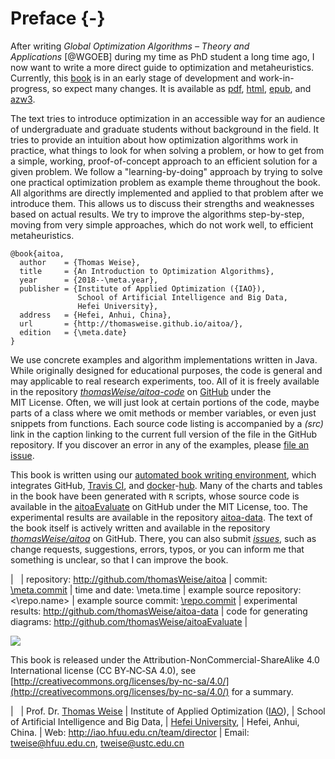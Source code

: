 # Preface {-}

After writing *Global Optimization Algorithms &ndash; Theory and Applications*&nbsp;[@WGOEB] during my time as PhD student a long time ago, I now want to write a more direct guide to optimization and metaheuristics.
Currently, this [book](http://thomasweise.github.io/aitoa/index.html) is in an early stage of development and work-in-progress, so expect many changes.
It is available as [pdf](http://thomasweise.github.io/aitoa/aitoa.pdf), [html](http://thomasweise.github.io/aitoa/aitoa.html), [epub](http://thomasweise.github.io/aitoa/aitoa.epub), and [azw3](http://thomasweise.github.io/aitoa/aitoa.azw3).

The text tries to introduce optimization in an accessible way for an audience of undergraduate and graduate students without background in the field.
It tries to provide an intuition about how optimization algorithms work in practice, what things to look for when solving a problem, or how to get from a simple, working, proof-of-concept approach to an efficient solution for a given problem.
We follow a "learning-by-doing" approach by trying to solve one practical optimization problem as example theme throughout the book.
All algorithms are directly implemented and applied to that problem after we introduce them.
This allows us to discuss their strengths and weaknesses based on actual results.
We try to improve the algorithms step-by-step, moving from very simple approaches, which do not work well, to efficient metaheuristics.

```
@book{aitoa,
  author    = {Thomas Weise},
  title     = {An Introduction to Optimization Algorithms},
  year      = {2018--\meta.year},
  publisher = {Institute of Applied Optimization ({IAO}),
               School of Artificial Intelligence and Big Data,
               Hefei University},
  address   = {Hefei, Anhui, China},
  url       = {http://thomasweise.github.io/aitoa/},
  edition   = {\meta.date}
}
```

We use concrete examples and algorithm implementations written in Java.
While originally designed for educational purposes, the code is general and may applicable to real research experiments, too.
All of it is freely available in the repository *[thomasWeise/aitoa-code](\repo.name)* on [GitHub](http://www.github.com) under the MIT&nbsp;License.
Often, we will just look at certain portions of the code, maybe parts of a class where we omit methods or member variables, or even just snippets from functions.
Each source code listing is accompanied by a *(src)* link in the caption linking to the current full version of the file in the GitHub repository.
If you discover an error in any of the examples, please [file an issue](http://github.com/\repo.name/issues).

This book is written using our [automated book writing environment](http://github.com/thomasWeise/bookbuildeR/), which integrates GitHub, [Travis CI](http://www.travis-ci.org), and [docker](http://www.docker.com)-[hub](http://hub.docker.com).
Many of the charts and tables in the book have been generated with `R`&nbsp;scripts, whose source code is available in the [aitoaEvaluate](http://github.com/thomasWeise/aitoaEvaluate) on GitHub under the MIT&nbsp;License, too.
The experimental results are available in the repository [aitoa-data](http://github.com/thomasWeise/aitoa-data).
The text of the book itself is actively written and available in the repository *[thomasWeise/aitoa](http://github.com/thomasWeise/aitoa)* on GitHub.
There, you can also submit *[issues](http://github.com/thomasWeise/aitoa/issues)*, such as change requests, suggestions, errors, typos, or you can inform me that something is unclear, so that I can improve the book.

| &nbsp;
| repository: <http://github.com/thomasWeise/aitoa>
| commit: [\meta.commit](http://github.com/thomasWeise/aitoa/commit/\meta.commit)
| time and date: \meta.time
| example source repository: <\repo.name>
| example source commit: [\repo.commit](\repo.name/commit/\repo.commit)
| experimental results: <http://github.com/thomasWeise/aitoa-data>
| code for generating diagrams: <http://github.com/thomasWeise/aitoaEvaluate>
| &nbsp;

![](\relative.path{qr_code_aitoa_book.svgz})

This book is released under the Attribution-NonCommercial-ShareAlike 4.0 International license (CC&nbsp;BY&#8209;NC&#8209;SA&nbsp;4.0), see [http://creativecommons.org/licenses/by-nc-sa/4.0/](http://creativecommons.org/licenses/by-nc-sa/4.0/) for a summary.

| &nbsp;
| Prof. Dr. [Thomas Weise](http://iao.hfuu.edu.cn/team/director)
| Institute of Applied Optimization ([IAO](http://iao.hfuu.edu.cn)),
| School of Artificial Intelligence and Big Data,
| [Hefei University](http://www.hfuu.edu.cn/english/),
| Hefei, Anhui, China.
| Web: <http://iao.hfuu.edu.cn/team/director>
| Email: <tweise@hfuu.edu.cn>, <tweise@ustc.edu.cn>
